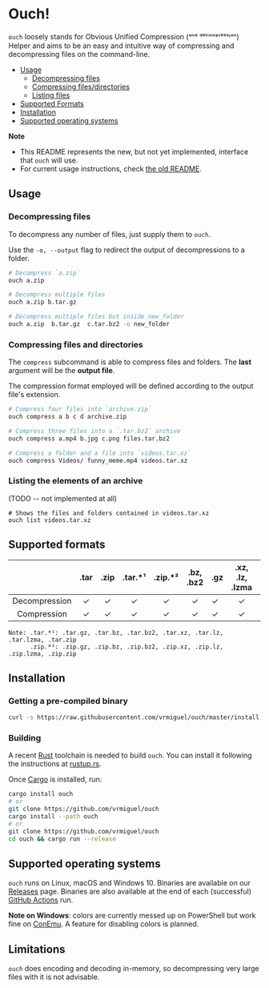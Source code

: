 # Ouch!

<!-- ![ouch_image](https://encrypted-tbn0.gstatic.com/images?q=tbn:ANd9GcR5ilNDTFZZ-Vy_ctm2YyAe8Yk0UT7lB2hIhg&usqp=CAU)  -->

`ouch` loosely stands for Obvious Unified Compression (ᵃⁿᵈ ᵈᵉᶜᵒᵐᵖʳᵉˢˢᶦᵒⁿ) Helper and aims to be an easy and intuitive way of compressing and decompressing files on the command-line.

- [Usage](#Usage)
    - [Decompressing files](#Decompressing-files)
    - [Compressing files/directories](#Compressing-files-and-directories)
    - [Listing files](#Listing-the-elements-of-an-archive)
- [Supported Formats](#Supported-formats)
- [Installation](#Installation)
- [Supported operating systems](#Supported-operating-systems)

**Note** 
   * This README represents the new, but not yet implemented, interface that `ouch` will use.
   * For current usage instructions, check [the old README](https://github.com/vrmiguel/ouch/blob/0f453e9dfc70066056b9cc40e8032dcc6ee703bc/README.md).

## Usage

### Decompressing files

To decompress any number of files, just supply them to `ouch`.

Use the `-o, --output` flag to redirect the output of decompressions to a folder.

```bash
# Decompress `a.zip`
ouch a.zip

# Decompress multiple files
ouch a.zip b.tar.gz

# Decompress multiple files but inside new_folder
ouch a.zip  b.tar.gz  c.tar.bz2 -o new_folder
```

### Compressing files and directories

The `compress` subcommand is able to compress files and folders. The **last** argument will be the **output file**. 

The compression format employed will be defined according to the output file's extension.

```bash
# Compress four files into `archive.zip`
ouch compress a b c d archive.zip

# Compress three files into a `.tar.bz2` archive
ouch compress a.mp4 b.jpg c.png files.tar.bz2

# Compress a folder and a file into `videos.tar.xz`
ouch compress Videos/ funny_meme.mp4 videos.tar.xz
```

### Listing the elements of an archive

(TODO -- not implemented at all)

```
# Shows the files and folders contained in videos.tar.xz
ouch list videos.tar.xz
```

## Supported formats


|               | .tar | .zip | .tar.\*¹ | .zip.\*² | .bz, .bz2 | .gz | .xz, .lz, .lzma | .7z |
|:-------------:|:----:|:----:|:--------:|:--------:|:---------:| --- |:---------------:| --- |
| Decompression |  ✓   |  ✓   |    ✓     |    ✓     |     ✓     | ✓   |        ✓        | ✗   |
|  Compression  |  ✓   |  ✓   |    ✓     |    ✓     |     ✓     | ✓   |        ✓        | ✗   |

```
Note: .tar.*¹: .tar.gz, .tar.bz, .tar.bz2, .tar.xz, .tar.lz, .tar.lzma, .tar.zip
      .zip.*²: .zip.gz, .zip.bz, .zip.bz2, .zip.xz, .zip.lz, .zip.lzma, .zip.zip
```


## Installation

### Getting a pre-compiled binary

```bash
curl -s https://raw.githubusercontent.com/vrmiguel/ouch/master/install.sh | bash
```

### Building

A recent [Rust](rust-lang.org) toolchain is needed to build `ouch`. You can install it following the instructions at [rustup.rs](https://rustup.rs/).

Once [Cargo](https://doc.rust-lang.org/cargo/) is installed, run:

```bash
cargo install ouch
# or 
git clone https://github.com/vrmiguel/ouch
cargo install --path ouch
# or
git clone https://github.com/vrmiguel/ouch
cd ouch && cargo run --release
```

## Supported operating systems

`ouch` runs on Linux, macOS and Windows 10. Binaries are available on our [Releases](https://github.com/vrmiguel/ouch/releases) page.
Binaries are also available at the end of each (successful) [GitHub Actions](https://github.com/vrmiguel/ouch/actions) run. 

**Note on Windows**: colors are currently messed up on PowerShell but work fine on [ConEmu](https://conemu.github.io/). A feature for disabling colors is planned.


## Limitations

`ouch` does encoding and decoding in-memory, so decompressing very large files with it is not advisable.
